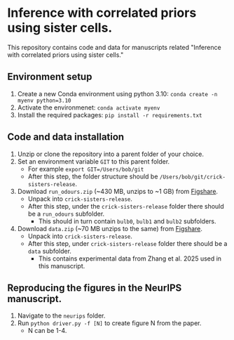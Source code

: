 # Inference with correlated priors using sister cells.
This repository contains code and data for manuscripts related "Inference with correlated priors using sister cells."
## Environment setup
1. Create a new Conda environment using python 3.10: `conda create -n myenv python=3.10`
2. Activate the environmenet: `conda activate myenv`
3. Install the required packages: `pip install -r requirements.txt`
## Code and data installation
1. Unzip or clone the repository into a parent folder of your choice.
2. Set an environment variable `GIT` to this parent folder. 
   - For example ```export GIT=/Users/bob/git```
   - After this step, the folder structure should be `/Users/bob/git/crick-sisters-release`.
3. Download `run_odours.zip` (~430 MB, unzips to ~1 GB) from [Figshare](https://figshare.com/s/f7b53f9bf48c01006571).
   - Unpack into `crick-sisters-release`.
   - After this step, under the `crick-sisters-release` folder there should be a `run_odours` subfolder.
     - This should in turn contain `bulb0`, `bulb1` and `bulb2` subfolders.
4. Download `data.zip` (~70 MB unzips to the same) from [Figshare](https://figshare.com/s/f7b53f9bf48c01006571).
   - Unpack into `crick-sisters-release`.
   - After this step, under `crick-sisters-release` folder there should be a `data` subfolder.
     - This contains experimental data from Zhang et al. 2025 used in this manuscript.
## Reproducing the figures in the NeurIPS manuscript.
1. Navigate to the `neurips` folder.
2. Run `python driver.py -f [N]` to create figure N from the paper.
   - N can be 1-4.

